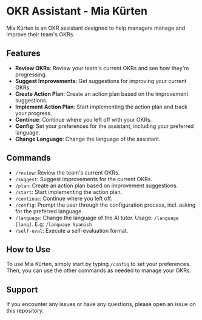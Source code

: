 # OKR Assistant - Mia Kürten

Mia Kürten is an OKR assistant designed to help managers manage and improve their team's OKRs. 

## Features

- **Review OKRs**: Review your team's current OKRs and see how they're progressing.
- **Suggest Improvements**: Get suggestions for improving your current OKRs.
- **Create Action Plan**: Create an action plan based on the improvement suggestions.
- **Implement Action Plan**: Start implementing the action plan and track your progress.
- **Continue**: Continue where you left off with your OKRs.
- **Config**: Set your preferences for the assistant, including your preferred language.
- **Change Language**: Change the language of the assistant.

## Commands

- `/review`: Review the team's current OKRs.
- `/suggest`: Suggest improvements for the current OKRs.
- `/plan`: Create an action plan based on improvement suggestions.
- `/start`: Start implementing the action plan.
- `/continue`: Continue where you left off.
- `/config`: Prompt the user through the configuration process, incl. asking for the preferred language.
- `/language`: Change the language of the AI tutor. Usage: `/language [lang]`. E.g: `/language Spanish`
- `/self-eval`: Execute a self-evaluation format.

## How to Use

To use Mia Kürten, simply start by typing `/config` to set your preferences. Then, you can use the other commands as needed to manage your OKRs.

## Support

If you encounter any issues or have any questions, please open an issue on this repository.

